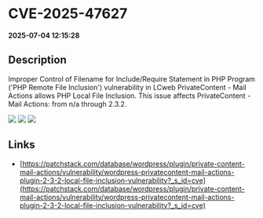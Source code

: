 # CVE-2025-47627

**2025-07-04 12:15:28**

## Description
Improper Control of Filename for Include/Require Statement in PHP Program ('PHP Remote File Inclusion') vulnerability in LCweb PrivateContent - Mail Actions allows PHP Local File Inclusion. This issue affects PrivateContent - Mail Actions: from n/a through 2.3.2.

![](https://img.shields.io/static/v1?label=Score&message=7.5&color=red)
![](https://img.shields.io/static/v1?label=Severity&message=HIGH&color=red)
![](https://img.shields.io/static/v1?label=CWE&message=RFI&color=green)

## Links
- [https://patchstack.com/database/wordpress/plugin/private-content-mail-actions/vulnerability/wordpress-privatecontent-mail-actions-plugin-2-3-2-local-file-inclusion-vulnerability?_s_id=cve](https://patchstack.com/database/wordpress/plugin/private-content-mail-actions/vulnerability/wordpress-privatecontent-mail-actions-plugin-2-3-2-local-file-inclusion-vulnerability?_s_id=cve)
